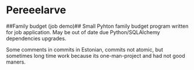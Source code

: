 # Pereeelarve
##Family budget (job demo)##
Small Pyhton family budget program written for job application.
May be out of date due Python/SQLAlchemy dependencies upgrades.

Some comments in commits in Estonian, commits not atomic, but sometimes long time work because its one-man-project and had not good maners.
